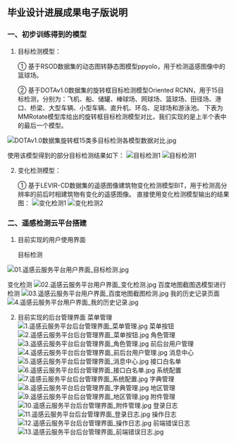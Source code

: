 ## 毕业设计进展成果电子版说明

### 一、初步训练得到的模型

1. 目标检测模型：

   ① 基于RSOD数据集的动态图转静态图模型ppyolo，用于检测遥感图像中的篮球场。

   ② 基于DOTAv1.0数据集的旋转框目标检测模型Oriented RCNN，用于15目标检测，分别为：飞机、船、储罐、棒球场、网球场、篮球场、田径场、港口、桥梁、大型车辆、小型车辆、直升机、环岛、足球场和游泳池。
   下表为MMRotate模型库给出的旋转框目标检测模型对比，我们实现的是上半个表中的最后一个模型。

![DOTAv1.0数据集旋转框15类多目标检测各模型数据对比.jpg](https://ezxxy.github.io/img/DOTAv1.0数据集旋转框15类多目标检测各模型数据对比.jpg)

   使用该模型得到的部分目标检测结果如下：
![目标检测1](https://ezxxy.github.io/部分模型检测结果/目标检测/result1.jpg)
![目标检测1](https://ezxxy.github.io/部分模型检测结果/目标检测/result3.jpg)

2. 变化检测模型：

   ① 基于LEVIR-CD数据集的遥感图像建筑物变化检测模型BIT，用于检测高分辨率的前后时相建筑物有变化的遥感图像。
   直接使用变化检测模型输出的结果图：
![变化检测1](https://ezxxy.github.io/部分模型检测结果/变化检测/预测结果展示1.png)
![变化检测2](https://ezxxy.github.io/部分模型检测结果/变化检测/预测结果展示2.png)

### 二、遥感检测云平台搭建

1. 目前实现的用户使用界面

   目标检测

![01.遥感云服务平台用户界面_目标检测.jpg](https://ezxxy.github.io/img/用户平台/01.遥感云服务平台用户界面_目标检测.jpg)

   变化检测
![02.遥感云服务平台用户界面_变化检测.jpg](https://ezxxy.github.io/img/用户平台/02.遥感云服务平台用户界面_变化检测.jpg)
   百度地图截图选模型进行检测
![03.遥感云服务平台用户界面_百度地图截图检测.jpg](https://ezxxy.github.io/img/用户平台/03.遥感云服务平台用户界面_百度地图截图检测.jpg)
   我的历史记录页面
![4.遥感云服务平台用户界面_我的历史记录.jpg](https://ezxxy.github.io/img/用户平台/4.遥感云服务平台用户界面_我的历史记录.jpg)

2. 目前实现的后台管理界面
   菜单管理
   ![1.遥感云服务平台后台管理界面_菜单管理.jpg](https://ezxxy.github.io/img/后台管理/1.遥感云服务平台后台管理界面_菜单管理.jpg)
   菜单按钮
   ![2.遥感云服务平台后台管理界面_菜单按钮.jpg](https://ezxxy.github.io/img/后台管理/2.遥感云服务平台后台管理界面_菜单按钮.jpg)
   角色管理
   ![3.遥感云服务平台后台管理界面_角色管理.jpg](https://ezxxy.github.io/img/后台管理/3.遥感云服务平台后台管理界面_角色管理.jpg)
   前后台用户管理
   ![4.遥感云服务平台后台管理界面_前后台用户管理.jpg](https://ezxxy.github.io/img/后台管理/4.遥感云服务平台后台管理界面_前后台用户管理.jpg)
   消息中心
   ![5.遥感云服务平台后台管理界面_消息中心.jpg](https://ezxxy.github.io/img/后台管理/5.遥感云服务平台后台管理界面_消息中心.jpg)
   接口白名单
   ![6.遥感云服务平台后台管理界面_接口白名单.jpg](https://ezxxy.github.io/img/后台管理/6.遥感云服务平台后台管理界面_接口白名单.jpg)
   系统配置
   ![7.遥感云服务平台后台管理界面_系统配置.jpg](https://ezxxy.github.io/img/后台管理/7.遥感云服务平台后台管理界面_系统配置.jpg)
   字典管理
   ![8.遥感云服务平台后台管理界面_字典管理.jpg](https://ezxxy.github.io/img/后台管理/8.遥感云服务平台后台管理界面_字典管理.jpg)
   地区管理
   ![9.遥感云服务平台后台管理界面_地区管理.jpg](https://ezxxy.github.io/img/后台管理/9.遥感云服务平台后台管理界面_地区管理.jpg)
   附件管理
   ![10.遥感云服务平台后台管理界面_附件管理.jpg](https://ezxxy.github.io/img/后台管理/10.遥感云服务平台后台管理界面_附件管理.jpg)
   登录日志
   ![11.遥感云服务平台后台管理界面_登录日志.jpg](https://ezxxy.github.io/img/后台管理/11.遥感云服务平台后台管理界面_登录日志.jpg)
   操作日志
   ![12.遥感云服务平台后台管理界面_操作日志.jpg](https://ezxxy.github.io/img/后台管理/12.遥感云服务平台后台管理界面_操作日志.jpg)
   前端错误日志
   ![13.遥感云服务平台后台管理界面_前端错误日志.jpg](https://ezxxy.github.io/img/后台管理/13.遥感云服务平台后台管理界面_前端错误日志.jpg)

